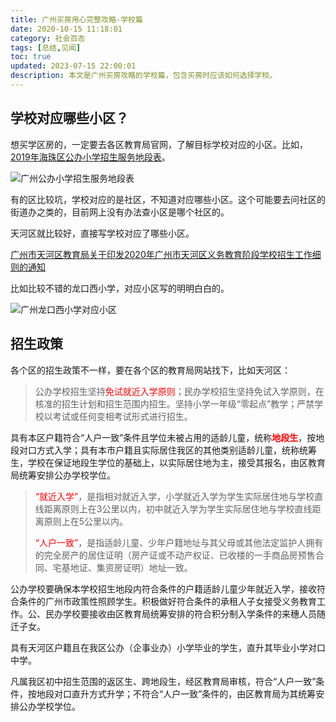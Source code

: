 ```yaml
---
title: 广州买房用心完整攻略-学校篇
date: 2020-10-15 11:18:01
category: 社会百态
tags: [总结,见闻]
toc: true
updated: 2023-07-15 22:00:01
description: 本文是广州买房攻略的学校篇，包含买房时应该如何选择学校。
---
```


## 学校对应哪些小区？

想买学区房的，一定要去各区教育局官网，了解目标学校对应的小区。比如，[2019年海珠区公办小学招生服务地段表](http://www.haizhu.gov.cn/gzhzjy/gkmlpt/content/5/5420/post_5420161.html#1883)。

![广州公办小学招生服务地段表](https://slefboot-1251736664.cos.ap-beijing.myqcloud.com/20230715_gz_house_school_1.png)

有的区比较坑，学校对应的是社区，不知道对应哪些小区。这个可能要去问社区的街道办之类的，目前网上没有办法查小区是哪个社区的。

天河区就比较好，直接写学校对应了哪些小区。

[广州市天河区教育局关于印发2020年广州市天河区义务教育阶段学校招生工作细则的通知](http://www.thnet.gov.cn/gzjg/qzf/qjyj/zsks/content/post_5798205.html)

比如比较不错的龙口西小学，对应小区写的明明白白的。

![广州龙口西小学对应小区](https://slefboot-1251736664.cos.ap-beijing.myqcloud.com/20230715_gz_house_school_2.png)

## 招生政策

各个区的招生政策不一样，要在各个区的教育局网站找下，比如天河区：

> 公办学校招生坚持<span style='color:red'>免试就近入学原则</span>；民办学校招生坚持免试入学原则，在核准的招生计划和招生范围内招生。坚持小学一年级“零起点”教学；严禁学校以考试或任何变相考试形式进行招生。

具有本区户籍符合“人户一致”条件且学位未被占用的适龄儿童，统称<span style='color:red'>**地段生**</span>，按地段对口方式入学；具有本市户籍且实际居住我区的其他类别适龄儿童，统称统筹生，学校在保证地段生学位的基础上，以实际居住地为主，接受其报名，由区教育局统筹安排公办学校学位。

> <span style='color:red'>“就近入学”</span>，是指相对就近入学，小学就近入学为学生实际居住地与学校直线距离原则上在3公里以内，初中就近入学为学生实际居住地与学校直线距离原则上在5公里以内。  
>   
> <span style='color:red'>“人户一致”</span>，是指适龄儿童、少年户籍地址与其父母或其他法定监护人拥有的完全房产的居住证明（房产证或不动产权证、已收楼的一手商品房预售合同、宅基地证、集资房证明）地址一致。

公办学校要确保本学校招生地段内符合条件的户籍适龄儿童少年就近入学，接收符合条件的广州市政策性照顾学生。积极做好符合条件的承租人子女接受义务教育工作。公、民办学校要接收由区教育局统筹安排的符合积分制入学条件的来穗人员随迁子女。

具有天河区户籍且在我区公办（企事业办）小学毕业的学生，直升其毕业小学对口中学。

凡属我区初中招生范围的返区生、跨地段生，经区教育局审核，符合“人户一致”条件，按地段对口直升方式升学；不符合“人户一致”条件的，由区教育局为其统筹安排公办学校学位。
